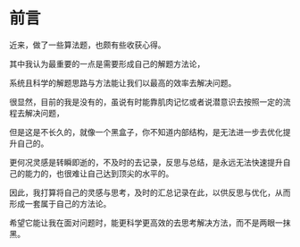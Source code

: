 # 前言

近来，做了一些算法题，也颇有些收获心得。

其中我认为最重要的一点是需要形成自己的解题方法论，

系统且科学的解题思路与方法能让我们以最高的效率去解决问题。

很显然，目前的我是没有的，虽说有时能靠肌肉记忆或者说潜意识去按照一定的流程去解决问题，

但是这是不长久的，就像一个黑盒子，你不知道内部结构，是无法进一步去优化提升自己的。

更何况灵感是转瞬即逝的，不及时的去记录，反思与总结，是永远无法快速提升自己的能力的，也很难让自己达到顶尖的水平的。

因此，我打算将自己的灵感与思考，及时的汇总记录在此，以供反思与优化，从而形成一套属于自己的方法论。

希望它能让我在面对问题时，能更科学更高效的去思考解决方法，而不是两眼一抹黑。